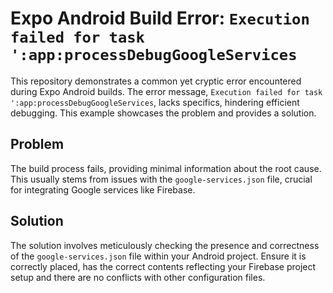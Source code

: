 # Expo Android Build Error: `Execution failed for task ':app:processDebugGoogleServices`

This repository demonstrates a common yet cryptic error encountered during Expo Android builds. The error message,  `Execution failed for task ':app:processDebugGoogleServices`, lacks specifics, hindering efficient debugging.  This example showcases the problem and provides a solution.

## Problem
The build process fails, providing minimal information about the root cause. This usually stems from issues with the `google-services.json` file, crucial for integrating Google services like Firebase.

## Solution
The solution involves meticulously checking the presence and correctness of the `google-services.json` file within your Android project.   Ensure it is correctly placed,  has the correct contents reflecting your Firebase project setup and there are no conflicts with other configuration files.